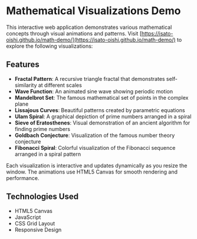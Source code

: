 # Mathematical Visualizations Demo

This interactive web application demonstrates various mathematical concepts through visual animations and patterns. Visit [https://isato-oishi.github.io/math-demo/](https://isato-oishi.github.io/math-demo/) to explore the following visualizations:

## Features

- **Fractal Pattern**: A recursive triangle fractal that demonstrates self-similarity at different scales
- **Wave Function**: An animated sine wave showing periodic motion
- **Mandelbrot Set**: The famous mathematical set of points in the complex plane
- **Lissajous Curves**: Beautiful patterns created by parametric equations
- **Ulam Spiral**: A graphical depiction of prime numbers arranged in a spiral
- **Sieve of Eratosthenes**: Visual demonstration of an ancient algorithm for finding prime numbers
- **Goldbach Conjecture**: Visualization of the famous number theory conjecture
- **Fibonacci Spiral**: Colorful visualization of the Fibonacci sequence arranged in a spiral pattern

Each visualization is interactive and updates dynamically as you resize the window. The animations use HTML5 Canvas for smooth rendering and performance.

## Technologies Used

- HTML5 Canvas
- JavaScript
- CSS Grid Layout
- Responsive Design

